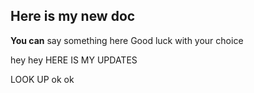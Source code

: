 ## Here is my new doc
__You can__ say something here
Good luck with your choice

hey hey
HERE IS MY UPDATES

LOOK UP
ok ok 
